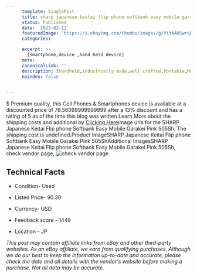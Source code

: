```yaml
---
      template: SinglePost
      title: sharp japanese keitai flip phone softbank easy mobile garakei pink 505sh
      status: Published
      date: '2023-02-12'
      featuredImage: 'https://i.ebayimg.com/thumbs/images/g/VtYAAOSwrqFj5qpB/s-l225.jpg'
      categories: 

      excerpt: >-
        [smartphone,device ,hand held device]
      meta:
      canonicalLink: ''
      description: [handheld,industrially made,well crafted,Portable,Mobile,Compact,Convenient,Lightweight,Maneuverable,Man-portable,Miniature,Carriable,Hand-held,Light,Holdable,Transportable,Mobile device,Pocket-sized,On-the-go,Wireless,Cordless,Compact size,Convenient size, smartphone,device ,hand held device]
      noindex: false

        
---
```

$
    Premium quality, this Cell Phones & Smartphones device is available at a discounted price of 78.56099999999999 after a 13% discount and has a rating of 5 as of the time this blog was written.Learn More about the shipping costs and additional by [Clicking Here](https://www.ebay.com/itm/385407569292?hash=item59bc14cd8c%3Ag%3AVtYAAOSwrqFj5qpB&mkevt=1&mkcid=1&mkrid=711-53200-19255-0&campid=%253CePNCampaignId%253E&customid=%253CreferenceId%253E&toolid=10049)image urls for the SHARP Japanese Keitai Flip phone Softbank Easy Mobile Garakei Pink 505Sh. The shipping cost is undefined.Product ImageSHARP Japanese Keitai Flip phone Softbank Easy Mobile Garakei Pink 505ShAdditional ImagesSHARP Japanese Keitai Flip phone Softbank Easy Mobile Garakei Pink 505Sh, check vendor page, ![check vendor page](https://origin-galleryplus.ebayimg.com/ws/web/385407569292_2_0_1/225x225.jpg,https://origin-galleryplus.ebayimg.com/ws/web/385407569292_3_0_1/225x225.jpg,https://origin-galleryplus.ebayimg.com/ws/web/385407569292_4_0_1/225x225.jpg,https://origin-galleryplus.ebayimg.com/ws/web/385407569292_5_0_1/225x225.jpg,https://origin-galleryplus.ebayimg.com/ws/web/385407569292_6_0_1/225x225.jpg,https://origin-galleryplus.ebayimg.com/ws/web/385407569292_7_0_1/225x225.jpg,https://origin-galleryplus.ebayimg.com/ws/web/385407569292_8_0_1/225x225.jpg,https://origin-galleryplus.ebayimg.com/ws/web/385407569292_9_0_1/225x225.jpg,https://origin-galleryplus.ebayimg.com/ws/web/385407569292_10_0_1/225x225.jpg)
    
    

 ## Technical Facts 



     
      

 - Condition- Used 


      

 - Listed Price- 90.30 


      

 - Currency- USD 


      

 - Feedback score - 1448 


      

 - Location - JP 


      
      

 *_This post may contain affiliate links from eBay and other third-party websites. As an eBay affiliate, we earn from qualifying purchases. Although we do our best to keep the information up-to-date and accurate, please check the date and all details with the vendor's website before making a purchase. Not all data may be accurate._*



    
    
    
    
    
